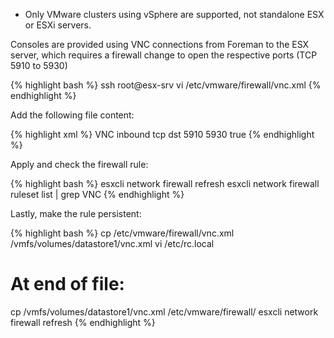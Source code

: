 
* Only VMware clusters using vSphere are supported, not standalone ESX or ESXi servers.

Consoles are provided using VNC connections from Foreman to the ESX server, which requires a firewall change to open the respective ports (TCP 5910 to 5930)

{% highlight bash %}
ssh root@esx-srv
vi /etc/vmware/firewall/vnc.xml
{% endhighlight %}

Add the following file content:

{% highlight xml %}
<ConfigRoot>
<service id='0032'>
 <id>VNC</id>
 <rule id = '0000'>
  <direction>inbound</direction>
  <protocol>tcp</protocol>
  <porttype>dst</porttype>
  <port>
   <begin>5910</begin>
   <end>5930</end>
  </port>
 </rule>
 <enabled>true</enabled>
</service>
</ConfigRoot>
{% endhighlight %}

Apply and check the firewall rule:

{% highlight bash %}
esxcli network firewall refresh
esxcli network firewall ruleset list | grep VNC
{% endhighlight %}

Lastly, make the rule persistent:

{% highlight bash %}
cp /etc/vmware/firewall/vnc.xml /vmfs/volumes/datastore1/vnc.xml
vi /etc/rc.local
# At end of file:
cp /vmfs/volumes/datastore1/vnc.xml /etc/vmware/firewall/
esxcli network firewall refresh
{% endhighlight %}
